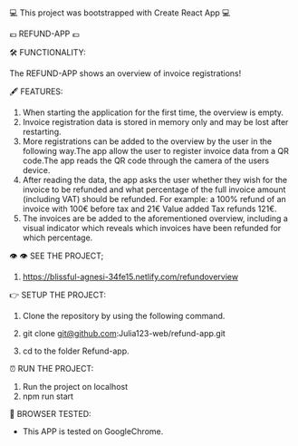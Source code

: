 💻 This project was bootstrapped with Create React App 💻

💷 REFUND-APP 💷

🛠 FUNCTIONALITY:

<p> The REFUND-APP shows an overview of invoice registrations!</p>

🖋 FEATURES:

1. When starting the application for the first time, the overview is empty.
2. Invoice registration data is stored in memory only and may be lost after restarting.
3. More registrations can be added to the overview by the user in the following way.The app allow the user to register invoice data from a QR code.The app reads the QR code through the camera of the users device.
4. After reading the data, the app asks the user whether they wish for the invoice to be refunded and what percentage of the full invoice amount (including VAT) should be refunded.
   For example: a 100% refund of an invoice with 100€ before tax and 21€ Value added Tax refunds 121€.
5. The invoices are be added to the aforementioned overview, including a visual indicator which reveals which invoices have been refunded for which percentage.

👁 👁 SEE THE PROJECT;

1.  https://blissful-agnesi-34fe15.netlify.com/refundoverview

👉 SETUP THE PROJECT:

1. Clone the repository by using the following command.

2. git clone git@github.com:Julia123-web/refund-app.git

3. cd to the folder Refund-app.

⏰ RUN THE PROJECT:

1. Run the project on localhost
2. npm run start

📡 BROWSER TESTED:

- This APP is tested on GoogleChrome.
